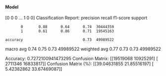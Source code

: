 #### Model
[0 0 0 ... 1 0 0]
Classification Report:
              precision    recall  f1-score   support

           0       0.88      0.64      0.74  30444359
           1       0.61      0.86      0.71  19545163

    accuracy                           0.73  49989522
   macro avg       0.74      0.75      0.73  49989522
weighted avg       0.77      0.73      0.73  49989522

Accuracy: 0.7272100941473295
Confusion Matrix:
[[19519068 10925291]
 [ 2711346 16833817]]
Confusion Matrix (%):
[[39.04631855 21.85516197]
 [ 5.42382862 33.67469087]]
